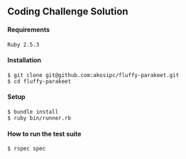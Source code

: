 ## Coding Challenge Solution
#### Requirements


```
Ruby 2.5.3
```

#### Installation

```
$ git clone git@github.com:akosipc/fluffy-parakeet.git
$ cd fluffy-parakeet
```

#### Setup

```
$ bundle install
$ ruby bin/runner.rb
```

#### How to run the test suite

```
$ rspec spec
```
